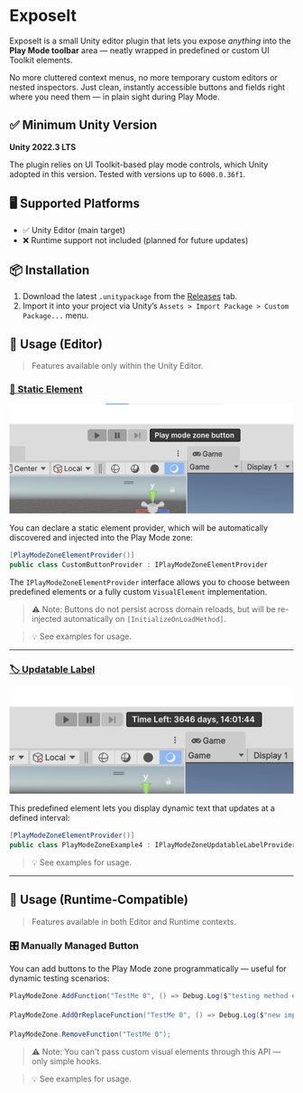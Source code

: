 # ExposeIt

ExposeIt is a small Unity editor plugin that lets you expose *anything* into the **Play Mode toolbar** area — neatly wrapped in predefined or custom UI Toolkit elements.

No more cluttered context menus, no more temporary custom editors or nested inspectors. Just clean, instantly accessible buttons and fields right where you need them — in plain sight during Play Mode.

## ✅ Minimum Unity Version

**Unity 2022.3 LTS**

The plugin relies on UI Toolkit-based play mode controls, which Unity adopted in this version. Tested with versions up to `6000.0.36f1`.

## 🖥️ Supported Platforms

- ✅ Unity Editor (main target)
- ❌ Runtime support not included (planned for future updates)

## 📦 Installation

1. Download the latest `.unitypackage` from the [Releases](https://github.com/alexth939/ExposeIt/releases) tab.
2. Import it into your project via Unity’s `Assets > Import Package > Custom Package...` menu.

## 🧪 Usage (Editor)

> Features available only within the Unity Editor.

<!-- You fill this in -->

### <u>🔘 Static Element</u>

![](./Docs/Images/static-button.png)

You can declare a static element provider, which will be automatically discovered and injected into the Play Mode zone:

```csharp
[PlayModeZoneElementProvider()]
public class CustomButtonProvider : IPlayModeZoneElementProvider
```

The `IPlayModeZoneElementProvider` interface allows you to choose between predefined elements or a fully custom `VisualElement` implementation.



> ⚠️ Note: Buttons do not persist across domain reloads, but will be re-injected automatically on `[InitializeOnLoadMethod]`.

> 💡 See examples for usage.

---

### <u>🏷️ Updatable Label</u>

![Static Button](./Docs/Images/updatable-label.png)

This predefined element lets you display dynamic text that updates at a defined interval:

```csharp
[PlayModeZoneElementProvider()]
public class PlayModeZoneExample4 : IPlayModeZoneUpdatableLabelProvider
```

> 💡 See examples for usage.

---

## 🚀 Usage (Runtime-Compatible)

> Features available in both Editor and Runtime contexts.

### 🎛️ Manually Managed Button</u>

You can add buttons to the Play Mode zone programmatically — useful for dynamic testing scenarios:

```csharp
PlayModeZone.AddFunction("TestMe 0", () => Debug.Log($"testing method executed"));

PlayModeZone.AddOrReplaceFunction("TestMe 0", () => Debug.Log($"new impl on same button"));

PlayModeZone.RemoveFunction("TestMe 0");
```

> ⚠️ Note: You can't pass custom visual elements through this API — only simple hooks.

> 💡 See examples for usage.
